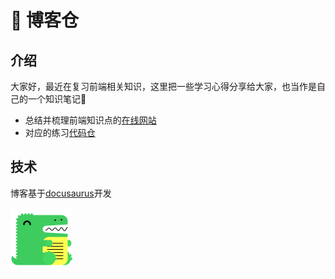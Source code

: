 # 🙌 博客仓

## 介绍
大家好，最近在复习前端相关知识，这里把一些学习心得分享给大家，也当作是自己的一个知识笔记📒
+ 总结并梳理前端知识点的[在线网站](https://pengfei-cn.github.io/blogs)
+ 对应的练习[代码仓](https://github.com/pengfei-cn/blog-codes.git)

## 技术
博客基于[docusaurus](https://github.com/facebook/docusaurus)开发
<p>
<img alt="docusaurus" src="static/img/logo.svg" height="100px">
</p>
